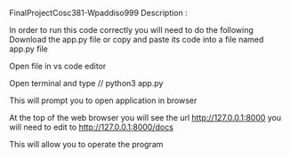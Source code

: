 FinalProjectCosc381-Wpaddiso999
Description :

In order to run this code correctly you will need to do the following Download the app.py file or copy and paste its code into a file named app.py file

Open file in vs code editor

Open terminal and type // python3 app.py

This will prompt you to open application in browser

At the top of the web browser you will see the url http://127.0.0.1:8000 you will need to edit to http://127.0.0.1:8000/docs

This will allow you to operate the program
